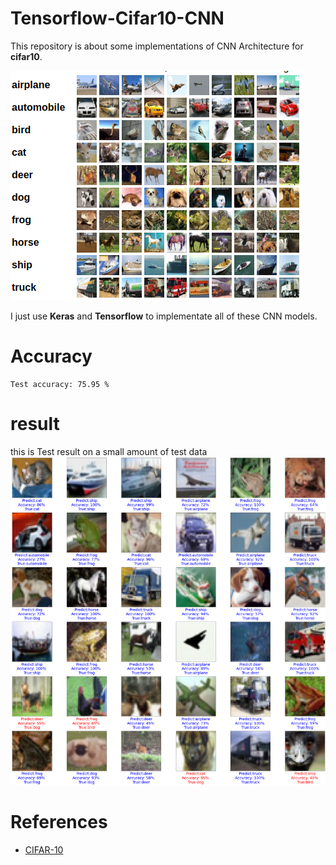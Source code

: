 # Tensorflow-Cifar10-CNN
This repository is about some implementations of CNN Architecture  for **cifar10**.  

![Cifar-10](https://github.com/amirhosseinzinati/Tensorflow-Cifar10-CNN/blob/main/cf10.png)

I just use **Keras** and **Tensorflow** to implementate all of these CNN models.  
# Accuracy
```
Test accuracy: 75.95 %
```
# result
this is Test result on a small amount of test data
![TestResult](https://github.com/amirhosseinzinati/Tensorflow-Cifar10-CNN/blob/main/TestResult.png)

# References
- [CIFAR-10](https://www.cs.toronto.edu/~kriz/cifar.html)
